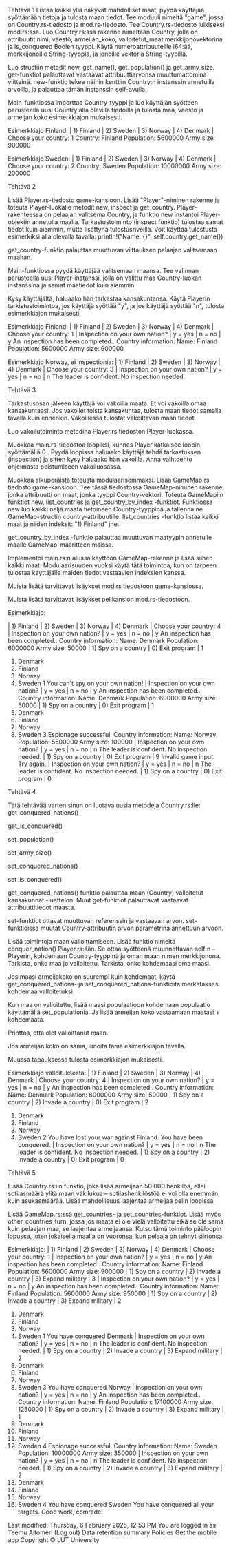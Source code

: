 Tehtävä 1
Listaa kaikki yllä näkyvät mahdolliset maat, pyydä käyttäjää syöttämään tietoja ja tulosta maan tiedot. Tee moduuli nimeltä "game", jossa on Country.rs-tiedosto ja mod.rs-tiedosto. Tee Country.rs-tiedosto julkiseksi mod.rs:ssä. Luo Country.rs:ssä rakenne nimeltään Country, jolla on attribuutit nimi, väestö, armeijan_koko, valloitetut_maat merkkijonovektorina ja is_conquered Boolen tyyppi. Käytä numeroattribuuteille i64:ää, merkkijonoille String-tyyppiä, ja jonoille vektoria String-tyypillä.

Luo structiin metodit new, get_name(), get_population() ja get_army_size. get-funktiot palauttavat vastaavat attribuuttiarvonsa muuttumattomina viitteinä. new-funktio tekee näihin kenttiin Country:n instanssin annetuilla arvoilla, ja palauttaa tämän instanssin self-avulla.

Main-funktiossa importtaa Country-tyyppi ja luo käyttäjän syötteen perusteella uusi Country alla olevilla tiedoilla ja tulosta maa, väestö ja armeijan koko esimerkkiajon mukaisesti.

Esimerkkiajo Finland:
| 1) Finland | 2) Sweden | 3) Norway | 4) Denmark |
Choose your country:
1
Country: Finland
Population: 5600000
Army size: 900000

Esimerkkiajo Sweden:
| 1) Finland | 2) Sweden | 3) Norway | 4) Denmark |
Choose your country:
2
Country: Sweden
Population: 10000000
Army size: 200000

Tehtävä 2

Lisää Player.rs-tiedosto game-kansioon. Lisää "Player"-niminen rakenne ja toteuta Player-luokalle metodit new, inspect ja get_country. Player-rakenteessa on pelaajan valitsema Country, ja funktio new instantoi Player-objektin annetulla maalla. Tarkastustoiminto (inspect funktio) tulostaa samat tiedot kuin aiemmin, mutta lisättynä tulostusriveillä. Voit käyttää tulostusta esimerkiksi alla olevalla tavalla:
println!("Name: {}", self.country.get_name())

get_country-funktio palauttaa muuttuvan viittauksen pelaajan valitsemaan maahan.

Main-funktiossa pyydä käyttäjää valitsemaan maansa. Tee valinnan perusteella uusi Player-instanssi, jolla on valittu maa Country-luokan instanssina ja samat maatiedot kuin aiemmin.

Kysy käyttäjältä, haluaako hän tarkastaa kansakuntansa. Käytä Playerin tarkistustoimintoa, jos käyttäjä syöttää "y", ja jos käyttäjä syöttää "n", tulosta esimerkkiajon mukaisesti.

Esimerkkiajo Finland:
| 1) Finland | 2) Sweden | 3) Norway | 4) Denmark |
Choose your country:
1
| Inspection on your own nation? | y = yes | n = no |
y
An inspection has been completed..
Country information:
Name: Finland
Population: 5600000
Army size: 900000

Esimerkkiajo Norway, ei inspectionia:
| 1) Finland | 2) Sweden | 3) Norway | 4) Denmark |
Choose your country:
3
| Inspection on your own nation? | y = yes | n = no |
n
The leader is confident. No inspection needed.

Tehtävä 3

Tarkastusosan jälkeen käyttäjä voi vakoilla maata. Et voi vakoilla omaa kansakuntaasi. Jos vakoilet toista kansakuntaa, tulosta maan tiedot samalla tavalla kuin ennenkin. Vakoillessa tulostat vakoiltavan maan tiedot.

Luo vakoilutoiminto metodina Player.rs tiedoston Player-luokassa.

Muokkaa main.rs-tiedostoa loopiksi, kunnes Player katkaisee loopin syöttämällä 0 . Pyydä loopissa haluaako käyttäjä tehdä tarkastuksen (inspection) ja sitten kysy haluaako hän vakoilla. Anna vaihtoehto ohjelmasta poistumiseen vakoiluosassa.

Muokkaa alkuperäistä toteusta modulaarisemmaksi. Lisää GameMap.rs tiedosto game-kansioon. Tee tässä tiedostossa GameMap-niminen rakenne, jonka attribuutti on maat, jonka tyyppi Country-vektori. Toteuta GameMapiin funktiot new, list_countries ja get_country_by_index -funktiot. Funktiossa new luo kaikki neljä maata tietoineen Country-tyyppinä ja tallenna ne GameMap-structin country-attribuutille. list_countries -funktio listaa kaikki maat ja niiden indeksit:
"1) Finland" jne.

get_country_by_index -funktio palauttaa muuttuvan maatyypin annetulle maalle GameMap-määritteen maissa.

Implementoi main.rs:n alussa käyttöön GameMap-rakenne ja lisää siihen kaikki maat. Modulaarisuuden vuoksi käytä tätä toimintoa, kun on tarpeen tulostaa käyttäjälle maiden tiedot vastaavien indeksien kanssa.

Muista lisätä tarvittavat lisäykset mod.rs tiedostoon game-kansiossa.

Muista lisätä tarvittavat lisäykset pelikansion mod.rs-tiedostoon.

Esimerkkiajo:

| 1) Finland | 2) Sweden | 3) Norway | 4) Denmark |
Choose your country:
4
| Inspection on your own nation? | y = yes | n = no |
y
An inspection has been completed..
Country information:
Name: Denmark
Population: 6000000
Army size: 50000
| 1) Spy on a country | 0) Exit program |
1

1. Denmark
2. Finland
3. Norway
4. Sweden
   1
   You can't spy on your own nation!
   | Inspection on your own nation? | y = yes | n = no |
   y
   An inspection has been completed..
   Country information:
   Name: Denmark
   Population: 6000000
   Army size: 50000
   | 1) Spy on a country | 0) Exit program |
   1
5. Denmark
6. Finland
7. Norway
8. Sweden
   3
   Espionage successful.
   Country information:
   Name: Norway
   Population: 5500000
   Army size: 100000
   | Inspection on your own nation? | y = yes | n = no |
   n
   The leader is confident. No inspection needed.
   | 1) Spy on a country | 0) Exit program |
   9
   Invalid game input. Try again.
   | Inspection on your own nation? | y = yes | n = no |
   n
   The leader is confident. No inspection needed.
   | 1) Spy on a country | 0) Exit program |
   0

Tehtävä 4

Tätä tehtävää varten sinun on luotava uusia metodeja Country.rs:lle:
get_conquered_nations()

get_is_conquered()

set_population()

set_army_size()

set_conquered_nations()

set_is_conquered()

get_conquered_nations() funktio palauttaa maan (Country) valloitetut kansakunnat -luettelon. Muut get-funktiot palauttavat vastaavat attribuuttitiedot maasta.

set-funktiot ottavat muuttuvan referenssin ja vastaavan arvon. set-funktioissa muutat Country-attribuutin arvon parametrina annettuun arvoon.

Lisää toimintoja maan valloittamiseen. Lisää funktio nimeltä conquer_nation() Player.rs:ään. Se ottaa syötteenä muunnettavan self:n – Playerin, kohdemaan Country-tyyppinä ja oman maan nimen merkkijonona. Tarkista, onko maa jo valloitettu. Tarkista, onko kohdemaasi oma maasi.

Jos maasi armeijakoko on suurempi kuin kohdemaat, käytä get_conquered_nations- ja set_conquered_nations-funktioita merkataksesi kohdemaa valloitetuksi.

Kun maa on valloitettu, lisää maasi populaatioon kohdemaan populaatio käyttämällä set_populationia. Ja lisää armeijan koko vastaamaan maatasi + kohdemaata.

Printtaa, että olet valloittanut maan.

Jos armeijan koko on sama, ilmoita tämä esimerkkiajon tavalla.

Muussa tapauksessa tulosta esimerkkiajon mukaisesti.

Esimerkkiajo valloituksesta:
| 1) Finland | 2) Sweden | 3) Norway | 4) Denmark |
Choose your country:
4
| Inspection on your own nation? | y = yes | n = no |
y
An inspection has been completed..
Country information:
Name: Denmark
Population: 6000000
Army size: 50000
| 1) Spy on a country | 2) Invade a country | 0) Exit program |
2

1. Denmark
2. Finland
3. Norway
4. Sweden
   2
   You have lost your war against Finland. You have been conquered.
   | Inspection on your own nation? | y = yes | n = no |
   n
   The leader is confident. No inspection needed.
   | 1) Spy on a country | 2) Invade a country | 0) Exit program |
   0

Tehtävä 5

Lisää Country.rs:iin funktio, joka lisää armeijaan 50 000 henkilöä, ellei sotilasmäärä ylitä maan väkilukua – sotilashenkilöstöä ei voi olla enemmän kuin asukasmäärää. Lisää mahdollisuus laajentaa armeijaa pelin loopissa.

Lisää GameMap.rs:ssä get_countries- ja set_countries-funktiot. Lisää myös other_countries_turn, jossa jos maata ei ole vielä valloitettu eikä se ole sama kuin pelaajan maa, se laajentaa armeijaansa. Kutsu tämä toiminto pääloopin lopussa, joten jokaisella maalla on vuoronsa, kun pelaaja on tehnyt siirtonsa.

Esimerkkiajo:
| 1) Finland | 2) Sweden | 3) Norway | 4) Denmark |
Choose your country:
1
| Inspection on your own nation? | y = yes | n = no |
y
An inspection has been completed..
Country information:
Name: Finland
Population: 5600000
Army size: 900000
| 1) Spy on a country | 2) Invade a country | 3) Expand military |
3
| Inspection on your own nation? | y = yes | n = no |
y
An inspection has been completed..
Country information:
Name: Finland
Population: 5600000
Army size: 950000
| 1) Spy on a country | 2) Invade a country | 3) Expand military |
2

1. Denmark
2. Finland
3. Norway
4. Sweden
   1
   You have conquered Denmark
   | Inspection on your own nation? | y = yes | n = no |
   n
   The leader is confident. No inspection needed.
   | 1) Spy on a country | 2) Invade a country | 3) Expand military |
   2
5. Denmark
6. Finland
7. Norway
8. Sweden
   3
   You have conquered Norway
   | Inspection on your own nation? | y = yes | n = no |
   y
   An inspection has been completed..
   Country information:
   Name: Finland
   Population: 17100000
   Army size: 1250000
   | 1) Spy on a country | 2) Invade a country | 3) Expand military |
   1
9. Denmark
10. Finland
11. Norway
12. Sweden
    4
    Espionage successful.
    Country information:
    Name: Sweden
    Population: 10000000
    Army size: 350000
    | Inspection on your own nation? | y = yes | n = no |
    n
    The leader is confident. No inspection needed.
    | 1) Spy on a country | 2) Invade a country | 3) Expand military |
    2
13. Denmark
14. Finland
15. Norway
16. Sweden
    4
    You have conquered Sweden
    You have conquered all your targets. Good work, comrade!

Last modified: Thursday, 6 February 2025, 12:53 PM
You are logged in as Teemu Aitomeri (Log out)
Data retention summary
Policies
Get the mobile app
Copyright © LUT University
